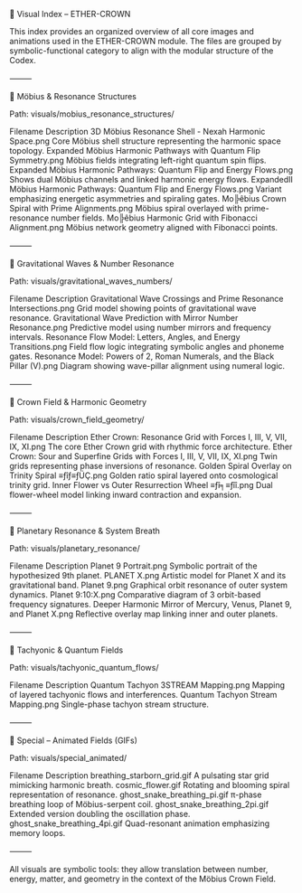 📸 Visual Index – ETHER-CROWN

This index provides an organized overview of all core images and animations used in the ETHER-CROWN module. The files are grouped by symbolic-functional category to align with the modular structure of the Codex.

⸻

🔷 Möbius & Resonance Structures

Path: visuals/mobius_resonance_structures/

Filename	Description
3D Möbius Resonance Shell - Nexah Harmonic Space.png	Core Möbius shell structure representing the harmonic space topology.
Expanded Möbius Harmonic Pathways with Quantum Flip Symmetry.png	Möbius fields integrating left-right quantum spin flips.
Expanded Möbius Harmonic Pathways: Quantum Flip and Energy Flows.png	Shows dual Möbius channels and linked harmonic energy flows.
ExpandedII Möbius Harmonic Pathways: Quantum Flip and Energy Flows.png	Variant emphasizing energetic asymmetries and spiraling gates.
Mo╠êbius Crown Spiral with Prime Alignments.png	Möbius spiral overlayed with prime-resonance number fields.
Mo╠êbius Harmonic Grid with Fibonacci Alignment.png	Möbius network geometry aligned with Fibonacci points.


⸻

🔷 Gravitational Waves & Number Resonance

Path: visuals/gravitational_waves_numbers/

Filename	Description
Gravitational Wave Crossings and Prime Resonance Intersections.png	Grid model showing points of gravitational wave resonance.
Gravitational Wave Prediction with Mirror Number Resonance.png	Predictive model using number mirrors and frequency intervals.
Resonance Flow Model: Letters, Angles, and Energy Transitions.png	Field flow logic integrating symbolic angles and phoneme gates.
Resonance Model: Powers of 2, Roman Numerals, and the Black Pillar (V).png	Diagram showing wave-pillar alignment using numeral logic.


⸻

🔷 Crown Field & Harmonic Geometry

Path: visuals/crown_field_geometry/

Filename	Description
Ether Crown: Resonance Grid with Forces I, III, V, VII, IX, XI.png	The core Ether Crown grid with rhythmic force architecture.
Ether Crown: Sour and Superfine Grids with Forces I, III, V, VII, IX, XI.png	Twin grids representing phase inversions of resonance.
Golden Spiral Overlay on Trinity Spiral ≡ƒîƒ≡ƒÜÇ.png	Golden ratio spiral layered onto cosmological trinity grid.
Inner Flower vs Outer Resurrection Wheel ≡ƒî╕≡ƒîî.png	Dual flower-wheel model linking inward contraction and expansion.


⸻

🔷 Planetary Resonance & System Breath

Path: visuals/planetary_resonance/

Filename	Description
Planet 9 Portrait.png	Symbolic portrait of the hypothesized 9th planet.
PLANET X.png	Artistic model for Planet X and its gravitational band.
Planet 9.png	Graphical orbit resonance of outer system dynamics.
Planet 9:10:X.png	Comparative diagram of 3 orbit-based frequency signatures.
Deeper Harmonic Mirror of Mercury, Venus, Planet 9, and Planet X.png	Reflective overlay map linking inner and outer planets.


⸻

🔷 Tachyonic & Quantum Fields

Path: visuals/tachyonic_quantum_flows/

Filename	Description
Quantum Tachyon 3STREAM Mapping.png	Mapping of layered tachyonic flows and interferences.
Quantum Tachyon Stream Mapping.png	Single-phase tachyon stream structure.


⸻

🔷 Special – Animated Fields (GIFs)

Path: visuals/special_animated/

Filename	Description
breathing_starborn_grid.gif	A pulsating star grid mimicking harmonic breath.
cosmic_flower.gif	Rotating and blooming spiral representation of resonance.
ghost_snake_breathing_pi.gif	π-phase breathing loop of Möbius-serpent coil.
ghost_snake_breathing_2pi.gif	Extended version doubling the oscillation phase.
ghost_snake_breathing_4pi.gif	Quad-resonant animation emphasizing memory loops.


⸻

All visuals are symbolic tools: they allow translation between number, energy, matter, and geometry in the context of the Möbius Crown Field.
